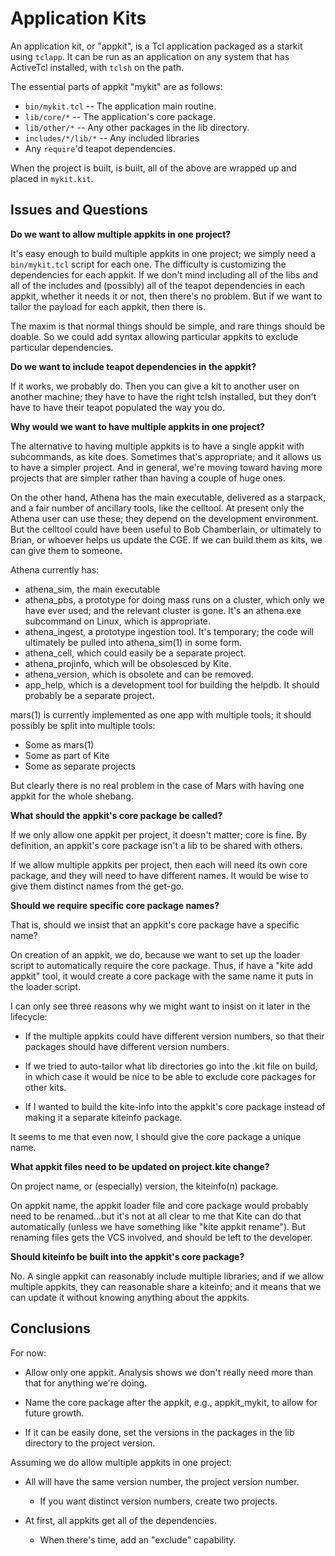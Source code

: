 # Application Kits

An application kit, or "appkit", is a Tcl application packaged as a 
starkit using `tclapp`.  It can be run as an application on any system
that has ActiveTcl installed, with `tclsh` on the path.

The essential parts of appkit "mykit" are as follows:

* `bin/mykit.tcl` -- The application main routine.
* `lib/core/*` -- The application's core package.
* `lib/other/*` -- Any other packages in the lib directory.
* `includes/*/lib/*` -- Any included libraries
* Any `require`'d teapot dependencies.

When the project is built, is built, all of the above are wrapped up and 
placed in `mykit.kit`. 

## Issues and Questions

**Do we want to allow multiple appkits in one project?**

It's easy enough to build multiple appkits in one project; we simply need
a `bin/mykit.tcl` script for each one.  The difficulty is customizing the
dependencies for each appkit.  If we don't mind including all of the libs 
and all of the includes and (possibly) all of the teapot dependencies in 
each appkit, whether it needs it or not, then there's no problem.  But if
we want to tailor the payload for each appkit, then there is.

The maxim is that normal things should be simple, and rare things should 
be doable.  So we could add syntax allowing particular appkits to exclude
particular dependencies.

**Do we want to include teapot dependencies in the appkit?**

If it works, we probably do.  Then you can give a kit to another user on
another machine; they have to have the right tclsh installed, but they
don't have to have their teapot populated the way you do.

**Why would we want to have multiple appkits in one project?**

The alternative to having multiple appkits is to have a single appkit
with subcommands, as kite does.  Sometimes that's appropriate; and it
allows us to have a simpler project.  And in general, we're moving 
toward having more projects that are simpler rather than having a couple
of huge ones.  

On the other hand, Athena has the main executable, delivered as a starpack,
and a fair number of ancillary tools, like the celltool.  At present only
the Athena user can use these; they depend on the development environment.
But the celltool could have been useful to Bob Chamberlain, or ultimately
to Brian, or whoever helps us update the CGE.  If we can build them as
kits, we can give them to someone.

Athena currently has:

* athena_sim, the main executable
* athena_pbs, a prototype for doing mass runs on a cluster, which only
  we have ever used; and the relevant cluster is gone.  It's an
  athena.exe subcommand on Linux, which is appropriate.
* athena_ingest, a prototype ingestion tool.  It's temporary; the 
  code will ultimately be pulled into athena_sim(1) in some form.
* athena_cell, which could easily be a separate project.  
* athena_projinfo, which will be obsolesced by Kite.
* athena_version, which is obsolete and can be removed.
* app_help, which is a development tool for building the helpdb.
  It should probably be a separate project.

mars(1) is currently implemented as one app with multiple tools; it
should possibly be split into multiple tools:

* Some as mars(1)
* Some as part of Kite
* Some as separate projects

But clearly there is no real problem in the case of Mars with having one
appkit for the whole shebang.

**What should the appkit's core package be called?**

If we only allow one appkit per project, it doesn't matter; core is fine.
By definition, an appkit's core package isn't a lib to be shared with 
others.

If we allow multiple appkits per project, then each will need its own
core package, and they will need to have different names.  It would be
wise to give them distinct names from the get-go.

**Should we require specific core package names?**

That is, should we insist that an appkit's core package have a specific
name?  

On creation of an appkit, we do, because we want to set up the 
loader script to automatically require the core package.  Thus, if 
have a "kite add appkit" tool, it would create a core package with the
same name it puts in the loader script.

I can only see three reasons why we might want to insist on it later in
the lifecycle:

* If the multiple appkits could have different version numbers, so that
  their packages should have different version numbers.

* If we tried to auto-tailor what lib directories go into the .kit file
  on build, in which case it would be nice to be able to exclude 
  core packages for other kits.

* If I wanted to build the kite-info into the appkit's core package
  instead of making it a separate kiteinfo package.

It seems to me that even now, I should give the core package a 
unique name.

**What appkit files need to be updated on project.kite change?**

On project name, or (especially) version, the kiteinfo(n) package.

On appkit name, the appkit loader file and core package would probably
need to be renamed...but it's not at all clear to me that Kite can do
that automatically (unless we have something like "kite appkit rename").
But renaming files gets the VCS involved, and should be left to the 
developer.

**Should kiteinfo be built into the appkit's core package?**

No.  A single appkit can reasonably include multiple libraries;
and if we allow multiple appkits, they can reasonable share a kiteinfo;
and it means that we can update it without knowing anything about the
appkits.

## Conclusions ##

For now:

* Allow only one appkit.  Analysis shows we don't really need more than
  that for anything we're doing.

* Name the core package after the appkit, e.g., appkit_mykit, to allow
  for future growth.

* If it can be easily done, set the versions in the packages in the
  lib directory to the project version.

Assuming we do allow multiple appkits in one project:

* All will have the same version number, the project version number.
  * If you want distinct version numbers, create two projects.

* At first, all appkits get all of the dependencies.
  * When there's time, add an "exclude" capability.

